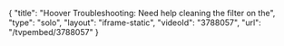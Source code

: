{
    "title": "Hoover Troubleshooting: Need help cleaning the filter on the",
    "type": "solo",
    "layout": "iframe-static",
    "videoId": "3788057",
    "url": "\/tvpembed\/3788057"
}